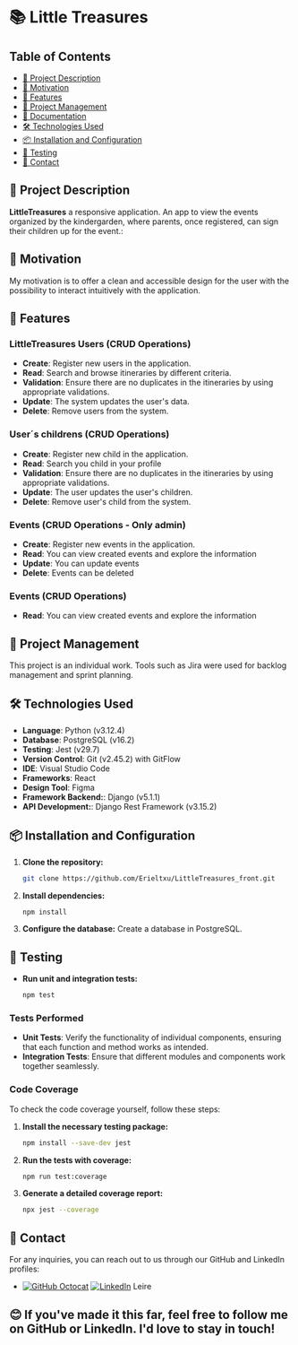# 📚 Little Treasures

## Table of Contents
- [📄 Project Description](#-project-description)
- [🎯 Motivation](#-motivation)
- [🚀 Features](#-features)
- [📅 Project Management](#-project-management)
- [📖 Documentation](#-documentation)
- [🛠 Technologies Used](#-technologies-used)
- [📦 Installation and Configuration](#-installation-and-configuration)
- [🧪 Testing](#-testing)
- [📧 Contact](#-contact)

## 📄 Project Description

**LittleTreasures**  a responsive application. An app to view the events organized by the kindergarden, where parents, once registered, can sign their children up for the event.:

## 🎯 Motivation

My motivation is to offer a clean and accessible design for the user with the possibility to interact intuitively with the application.

## 🚀 Features

### LittleTreasures Users (CRUD Operations)
- **Create**: Register new users in the application.
- **Read**: Search and browse itineraries by different criteria.
- **Validation**: Ensure there are no duplicates in the itineraries by using appropriate validations.
- **Update**: The system updates the user's data.
- **Delete**: Remove users from the system.

### User´s childrens (CRUD Operations)
- **Create**: Register new child in the application.
- **Read**: Search you child in your profile
- **Validation**: Ensure there are no duplicates in the itineraries by using appropriate validations.
- **Update**:  The user updates the user's children.
- **Delete**: Remove user's child from the system.

### Events (CRUD Operations - Only admin)
- **Create**: Register new events in the application.
- **Read**: You can view created events and explore the information
- **Update**: You can update events
- **Delete**: Events can be deleted

### Events (CRUD Operations)
- **Read**: You can view created events and explore the information

## 📅 Project Management

This project is an individual work. Tools such as Jira were used for backlog management and sprint planning.


## 🛠 Technologies Used

- **Language**: Python (v3.12.4)
- **Database**: PostgreSQL (v16.2)
- **Testing**: Jest (v29.7)
- **Version Control**: Git (v2.45.2) with GitFlow
- **IDE**: Visual Studio Code
- **Frameworks**: React
- **Design Tool**: Figma
- **Framework Backend:**: Django (v5.1.1)
- **API Development:**: Django Rest Framework (v3.15.2)

## 📦 Installation and Configuration

1. **Clone the repository:**
    ```bash
    git clone https://github.com/Erieltxu/LittleTreasures_front.git
    ```
2. **Install dependencies:**
    ```bash
    npm install
    ```
3. **Configure the database:**
    Create a database in PostgreSQL.

## 🧪 Testing

- **Run unit and integration tests:**
    ```bash
    npm test
    ```

### Tests Performed
- **Unit Tests**: Verify the functionality of individual components, ensuring that each function and method works as intended.
- **Integration Tests**: Ensure that different modules and components work together seamlessly.

### Code Coverage

To check the code coverage yourself, follow these steps:

1. **Install the necessary testing package:**
    ```bash
    npm install --save-dev jest
    ```
2. **Run the tests with coverage:**
    ```bash
    npm run test:coverage
    ```
3. **Generate a detailed coverage report:**
    ```bash
    npx jest --coverage
    ```

## 📧 Contact

For any inquiries, you can reach out to us through our GitHub and LinkedIn profiles:

- [![GitHub Octocat](https://img.icons8.com/ios-glyphs/30/000000/github.png)](https://github.com/Erieltxu) [![LinkedIn](https://img.icons8.com/ios-glyphs/30/0077b5/linkedin.png)](https://www.linkedin.com/in/leire-del-hoyo-aldecoa) Leire 



## 😊 If you've made it this far, feel free to follow me on GitHub or LinkedIn. I'd love to stay in touch!